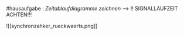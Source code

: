 #hausaufgabe : _Zeitablaufdiagramme zeichnen_
--> !! SIGNALLAUFZEIT ACHTEN!!!

![[synchronzahker_rueckwaerts.png]]
